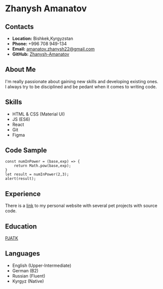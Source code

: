 # Zhanysh Amanatov
## Contacts
* **Location:** Bishkek,Kyrgyzstan
* **Phone:** +996 708 949-134
* **Email:** amanatov.zhanysh22@gmail.com
* **GitHub:** [Zhanysh-Amanatov](https://github.com/Zhanysh-Amanatov)

## About Me
I'm really passionate about gaining new skills and developing existing ones.  
I always try to be disciplined and be pedant when it comes to writing code.

## Skills
* HTML & CSS (Material UI)
* JS (ES6)
* React
* Git
* Figma

## Code Sample
```
const numInPower = (base,exp) => {
    return Math.pow(base,exp);
}
let result = numInPower(2,3);
alert(result);
```

## Experience
There is a [link](https://zhanysh.ml) to my personal website with several pet projects with source code.  

## Education
[PJATK](https://www.pja.edu.pl/en/)

## Languages
* English (Upper-Intermediate)
* German (B2)
* Russian (Fluent)
* Kyrgyz (Native)
